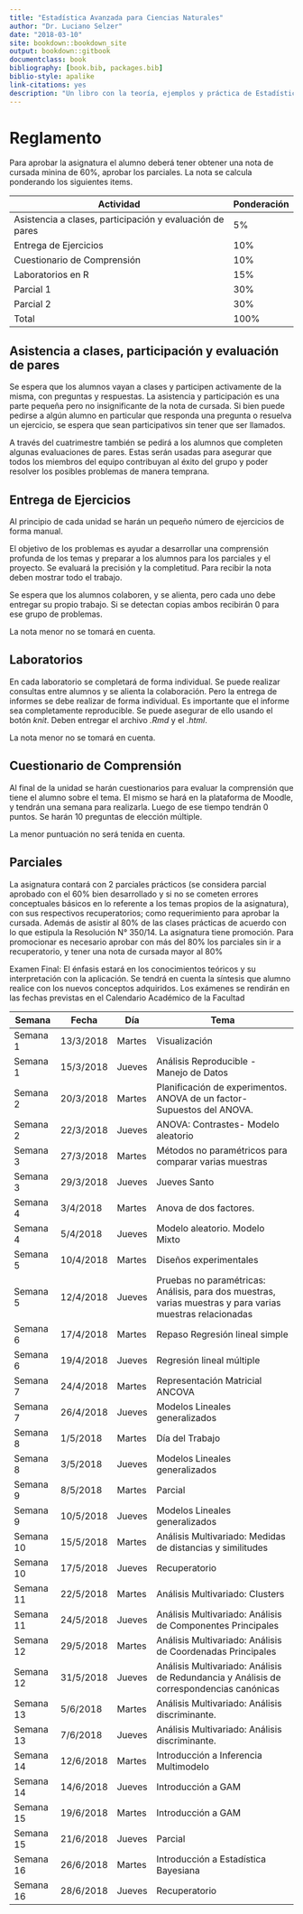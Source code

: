 ```yaml
--- 
title: "Estadística Avanzada para Ciencias Naturales"
author: "Dr. Luciano Selzer"
date: "2018-03-10"
site: bookdown::bookdown_site
output: bookdown::gitbook
documentclass: book
bibliography: [book.bib, packages.bib]
biblio-style: apalike
link-citations: yes
description: "Un libro con la teoría, ejemplos y práctica de Estadística Avanzada para Ciencias Naturales."
---
```


# Reglamento

Para aprobar la asignatura el alumno deberá tener obtener una nota de cursada
minina de 60%, aprobar los parciales. La nota se calcula ponderando los
siguientes items.

| Actividad                                                | Ponderación |
|----------------------------------------------------------|-------------|
| Asistencia a clases, participación y evaluación de pares | 5%          |
| Entrega de Ejercicios                                    | 10%         |
| Cuestionario de Comprensión                              | 10%         |
| Laboratorios en R                                        | 15%         |
| Parcial 1                                                | 30%         |
| Parcial 2                                                | 30%         |
| Total                                                    | 100%        |

## Asistencia a clases, participación y evaluación de pares

Se espera que los alumnos vayan a clases y participen activamente de la misma,
con preguntas y respuestas. La asistencia y participación es una parte pequeña
pero no insignificante de la nota de cursada. Si bien puede pedirse a algún
alumno en particular que responda una pregunta o resuelva un ejercicio, se
espera que sean participativos sin tener que ser llamados.

A través del cuatrimestre también se pedirá a los alumnos que completen algunas
evaluaciones de pares. Estas serán usadas para asegurar que todos los miembros
del equipo contribuyan al éxito del grupo y poder resolver los posibles
problemas de manera temprana.

## Entrega de Ejercicios

Al principio de cada unidad se harán un pequeño número de ejercicios de forma
manual.

El objetivo de los problemas es ayudar a desarrollar una comprensión profunda de
los temas y preparar a los alumnos para los parciales y el proyecto. Se evaluará
la precisión y la completitud. Para recibir la nota deben mostrar todo el
trabajo.

Se espera que los alumnos colaboren, y se alienta, pero cada uno debe entregar
su propio trabajo. Si se detectan copias ambos recibirán 0 para ese grupo de
problemas.

La nota menor no se tomará en cuenta.

## Laboratorios

En cada laboratorio se completará de forma individual. Se puede realizar
consultas entre alumnos y se alienta la colaboración. Pero la entrega de
informes se debe realizar de forma individual. Es importante que el informe sea
completamente reproducible. Se puede asegurar de ello usando el botón *knit*.
Deben entregar el archivo *.Rmd* y el *.html*.

La nota menor no se tomará en cuenta.

## Cuestionario de Comprensión

Al final de la unidad se harán cuestionarios para evaluar la comprensión que
tiene el alumno sobre el tema. El mismo se hará en la plataforma de Moodle, y
tendrán una semana para realizarla. Luego de ese tiempo tendrán 0 puntos. Se
harán 10 preguntas de elección múltiple.

La menor puntuación no será tenida en cuenta.

## Parciales

La asignatura contará con 2 parciales prácticos (se considera parcial aprobado
con el 60% bien desarrollado y si no se cometen errores conceptuales básicos en
lo referente a los temas propios de la asignatura), con sus respectivos
recuperatorios; como requerimiento para aprobar la cursada. Además de asistir al
80% de las clases prácticas de acuerdo con lo que estipula la Resolución N°
350/14. La asignatura tiene promoción. Para promocionar es necesario aprobar
con más del 80% los parciales sin ir a recuperatorio, y tener una nota de 
cursada mayor al 80%

Examen Final: El énfasis estará en los conocimientos teóricos y su
interpretación con la aplicación. Se tendrá en cuenta la síntesis que alumno
realice con los nuevos conceptos adquiridos. Los exámenes se rendirán en las
fechas previstas en el Calendario Académico de la Facultad

| Semana    | Fecha     | Día    | Tema                                                                                                      |
|-----------|-----------|--------|-----------------------------------------------------------------------------------------------------------|
| Semana 1  | 13/3/2018 | Martes | Visualización                                                                                             |
| Semana 1  | 15/3/2018 | Jueves | Análisis Reproducible - Manejo de Datos                                                                   |
| Semana 2  | 20/3/2018 | Martes | Planificación de experimentos. ANOVA de un factor- Supuestos del ANOVA.                                   |
| Semana 2  | 22/3/2018 | Jueves | ANOVA: Contrastes- Modelo aleatorio                                                                       |
| Semana 3  | 27/3/2018 | Martes | Métodos no paramétricos para comparar varias muestras                                                     |
| Semana 3  | 29/3/2018 | Jueves | Jueves Santo                                                                                              |
| Semana 4  | 3/4/2018  | Martes | Anova de dos factores.                                                                                    |
| Semana 4  | 5/4/2018  | Jueves | Modelo aleatorio. Modelo Mixto                                                                            |
| Semana 5  | 10/4/2018 | Martes | Diseños experimentales                                                                                    |
| Semana 5  | 12/4/2018 | Jueves | Pruebas no paramétricas: Análisis, para dos muestras, varias muestras y para varias muestras relacionadas |
| Semana 6  | 17/4/2018 | Martes | Repaso Regresión lineal simple                                                                            |
| Semana 6  | 19/4/2018 | Jueves | Regresión lineal múltiple                                                                                 |
| Semana 7  | 24/4/2018 | Martes | Representación Matricial ANCOVA                                                                           |
| Semana 7  | 26/4/2018 | Jueves | Modelos Lineales generalizados                                                                            |
| Semana 8  | 1/5/2018  | Martes | Día del Trabajo                                                                                           |
| Semana 8  | 3/5/2018  | Jueves | Modelos Lineales generalizados                                                                            |
| Semana 9  | 8/5/2018  | Martes | Parcial                                                                                                   |
| Semana 9  | 10/5/2018 | Jueves | Modelos Lineales generalizados                                                                            |
| Semana 10 | 15/5/2018 | Martes | Análisis Multivariado: Medidas de distancias y similitudes                                                |
| Semana 10 | 17/5/2018 | Jueves | Recuperatorio                                                                                             |
| Semana 11 | 22/5/2018 | Martes | Análisis Multivariado: Clusters                                                                           |
| Semana 11 | 24/5/2018 | Jueves | Análisis Multivariado: Análisis de Componentes Principales                                                |
| Semana 12 | 29/5/2018 | Martes | Análisis Multivariado: Análisis de Coordenadas Principales                                                |
| Semana 12 | 31/5/2018 | Jueves | Análisis Multivariado: Análisis de Redundancia y Análisis de correspondencias canónicas                   |
| Semana 13 | 5/6/2018  | Martes | Análisis Multivariado: Análisis discriminante.                                                            |
| Semana 13 | 7/6/2018  | Jueves | Análisis Multivariado: Análisis discriminante.                                                            |
| Semana 14 | 12/6/2018 | Martes | Introducción a Inferencia Multimodelo                                                                     |
| Semana 14 | 14/6/2018 | Jueves | Introducción a GAM                                                                                        |
| Semana 15 | 19/6/2018 | Martes | Introducción a GAM                                                                                        |
| Semana 15 | 21/6/2018 | Jueves | Parcial                                                                                                   |
| Semana 16 | 26/6/2018 | Martes | Introducción a Estadística Bayesiana                                                                      |
| Semana 16 | 28/6/2018 | Jueves | Recuperatorio                                                                                             |
